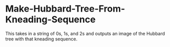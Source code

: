 # Make-Hubbard-Tree-From-Kneading-Sequence
This takes in a string of 0s, 1s, and 2s and outputs an image of the Hubbard tree with that kneading sequence.
